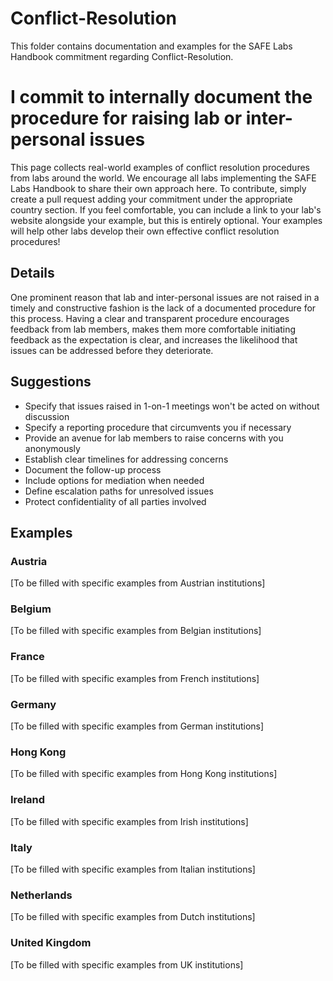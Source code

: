 # Conflict-Resolution

This folder contains documentation and examples for the SAFE Labs Handbook commitment regarding Conflict-Resolution.

# I commit to internally document the procedure for raising lab or inter-personal issues

This page collects real-world examples of conflict resolution procedures from labs around the world. We encourage all labs implementing the SAFE Labs Handbook to share their own approach here. To contribute, simply create a pull request adding your commitment under the appropriate country section. If you feel comfortable, you can include a link to your lab's website alongside your example, but this is entirely optional. Your examples will help other labs develop their own effective conflict resolution procedures!

## Details
One prominent reason that lab and inter-personal issues are not raised in a timely and constructive fashion is the lack of a documented procedure for this process. Having a clear and transparent procedure encourages feedback from lab members, makes them more comfortable initiating feedback as the expectation is clear, and increases the likelihood that issues can be addressed before they deteriorate.

## Suggestions
- Specify that issues raised in 1-on-1 meetings won't be acted on without discussion
- Specify a reporting procedure that circumvents you if necessary
- Provide an avenue for lab members to raise concerns with you anonymously
- Establish clear timelines for addressing concerns
- Document the follow-up process
- Include options for mediation when needed
- Define escalation paths for unresolved issues
- Protect confidentiality of all parties involved

## Examples

### Austria
[To be filled with specific examples from Austrian institutions]

### Belgium
[To be filled with specific examples from Belgian institutions]

### France
[To be filled with specific examples from French institutions]

### Germany
[To be filled with specific examples from German institutions]

### Hong Kong
[To be filled with specific examples from Hong Kong institutions]

### Ireland
[To be filled with specific examples from Irish institutions]

### Italy
[To be filled with specific examples from Italian institutions]

### Netherlands
[To be filled with specific examples from Dutch institutions]

### United Kingdom
[To be filled with specific examples from UK institutions]
